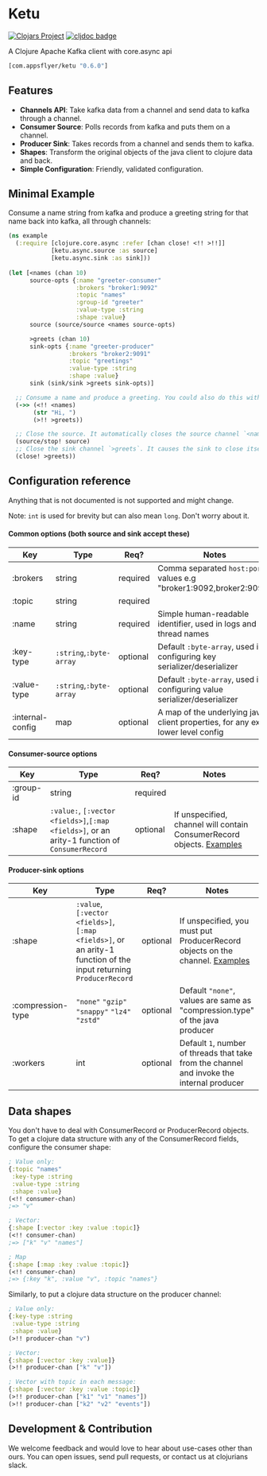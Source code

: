 # Ketu
[![Clojars Project](https://img.shields.io/clojars/v/com.appsflyer/ketu.svg)](https://clojars.org/com.appsflyer/ketu)
[![cljdoc badge](https://cljdoc.org/badge/com.appsflyer/ketu)](https://cljdoc.org/d/com.appsflyer/ketu/CURRENT)

A Clojure Apache Kafka client with core.async api

```clojure
[com.appsflyer/ketu "0.6.0"]
```

## Features

* **Channels API**: Take kafka data from a channel and send data to kafka through a channel.
* **Consumer Source**: Polls records from kafka and puts them on a channel.
* **Producer Sink**: Takes records from a channel and sends them to kafka.
* **Shapes**: Transform the original objects of the java client to clojure data and back.
* **Simple Configuration**: Friendly, validated configuration.

## Minimal Example

Consume a name string from kafka and produce a greeting string for that name back into kafka, all through channels:

```clojure
(ns example
  (:require [clojure.core.async :refer [chan close! <!! >!!]]
            [ketu.async.source :as source]
            [ketu.async.sink :as sink]))
  
(let [<names (chan 10)
      source-opts {:name "greeter-consumer"
                   :brokers "broker1:9092"
                   :topic "names"
                   :group-id "greeter"
                   :value-type :string
                   :shape :value}
      source (source/source <names source-opts)

      >greets (chan 10)
      sink-opts {:name "greeter-producer"
                 :brokers "broker2:9091"
                 :topic "greetings"
                 :value-type :string
                 :shape :value}
      sink (sink/sink >greets sink-opts)]

  ;; Consume a name and produce a greeting. You could also do this with e.g. clojure.core.async/pipeline.
  (->> (<!! <names)
       (str "Hi, ")
       (>!! >greets))

  ;; Close the source. It automatically closes the source channel `<names`.
  (source/stop! source)
  ;; Close the sink channel `>greets`. It causes the sink to close itself as a consequence.
  (close! >greets))
```

## Configuration reference

Anything that is not documented is not supported and might change.

Note: `int` is used for brevity but can also mean `long`. Don't worry about it.

#### Common options (both source and sink accept these)
| Key | Type | Req? | Notes |
|-----|------|------|-------|
| :brokers | string | required | Comma separated `host:port` values e.g "broker1:9092,broker2:9092" |
| :topic | string | required |  |
| :name | string | required | Simple human-readable identifier, used in logs and thread names |
| :key-type | `:string`,`:byte-array` | optional | Default `:byte-array`, used in configuring key serializer/deserializer |
| :value-type | `:string`,`:byte-array` | optional | Default `:byte-array`, used in configuring value serializer/deserializer |
| :internal-config | map | optional | A map of the underlying java client properties, for any extra lower level config |

#### Consumer-source options
| Key | Type | Req? | Notes |
|-----|------|------|-------|
| :group-id | string | required |  |
| :shape | `:value:`, `[:vector <fields>]`,`[:map <fields>]`, or an arity-1 function of `ConsumerRecord` | optional | If unspecified, channel will contain ConsumerRecord objects. [Examples](#data-shapes) |

#### Producer-sink options
| Key | Type | Req? | Notes |
|-----|------|------|-------|
| :shape | `:value`, `[:vector <fields>]`,`[:map <fields>]`, or an arity-1 function of the input returning `ProducerRecord` | optional | If unspecified, you must put ProducerRecord objects on the channel. [Examples](#data-shapes) |
| :compression-type | `"none"` `"gzip"` `"snappy"` `"lz4"` `"zstd"` | optional | Default `"none"`, values are same as "compression.type" of the java producer |
| :workers | int | optional | Default `1`, number of threads that take from the channel and invoke the internal producer |

## Data shapes

You don't have to deal with ConsumerRecord or ProducerRecord objects.<br>
To get a clojure data structure with any of the ConsumerRecord fields, configure the consumer shape:
```clojure
; Value only:
{:topic "names"
 :key-type :string
 :value-type :string
 :shape :value}
(<!! consumer-chan)
;=> "v"

; Vector:
{:shape [:vector :key :value :topic]}
(<!! consumer-chan)
;=> ["k" "v" "names"]

; Map
{:shape [:map :key :value :topic]}
(<!! consumer-chan)
;=> {:key "k", :value "v", :topic "names"}
```
Similarly, to put a clojure data structure on the producer channel:
```clojure
; Value only:
{:key-type :string
 :value-type :string
 :shape :value}
(>!! producer-chan "v")

; Vector:
{:shape [:vector :key :value]}
(>!! producer-chan ["k" "v"])

; Vector with topic in each message:
{:shape [:vector :key :value :topic]}
(>!! producer-chan ["k1" "v1" "names"])
(>!! producer-chan ["k2" "v2" "events"])
```

## Development & Contribution

We welcome feedback and would love to hear about use-cases other than ours. You can open issues, send pull requests,
or contact us at clojurians slack.
